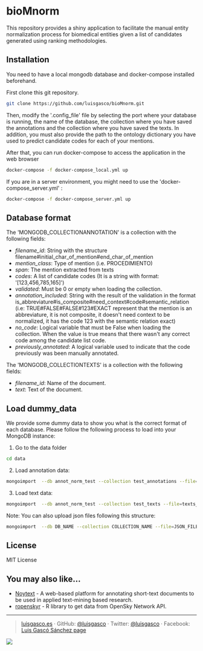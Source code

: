 # bioMnorm

This repository provides a shiny application to facilitate the manual entity normalization process for biomedical entities given a list of candidates generated using ranking methodologies. 

## Installation
You need to have a local mongodb database and docker-compose installed beforehand.

First clone this git repository. 

``` bash
git clone https://github.com/luisgasco/bioMnorm.git
```

Then, modify the '.config_file' file by selecting the port where your database is running, the name of the database, the collection where you have saved the annotations and the collection where you have saved the texts. In addition, you must also provide the path to the ontology dictionary you have used to predict candidate codes for each of your mentions. 

After that, you can run docker-compose to access the application in the web browser
``` bash
docker-compose -f docker-compose_local.yml up
```

If you are in a server environment, you might need to use the 'docker-compose_server.yml' :
``` bash
docker-compose -f docker-compose_server.yml up
```

## Database format

The 'MONGODB_COLLECTIONANNOTATION' is a collection with the following fields: 

- *filename_id*: String with the structure filename#initial_char_of_mention#end_char_of_mention
- *mention_class*: Type of mention (i.e. PROCEDIMIENTO)
- *span*: The mention extracted from texts
- *codes*: A list of candidate codes (It is a string with format: '[123,456,785,165]')
- *validated*: Must be 0 or empty when loading the collection.
- *annotation_included*: String with the result of the validation in the format is_abbreviature#is_composite#need_context#code#semantic_relation (i.e: TRUE#FALSE#FALSE#123#EXACT represent that the mention is an abbreviature, it is not composite, it doesn't need context to be normalized, it has the code 123 with the semantic relation exact)
- *no_code*: Logical variable that must be False when loading the collection. When the value is true means that there wasn't any correct code among the candidate list code.
- *previously_annotated*: A logical variable used to indicate that the code previously was been manually annotated.

The 'MONGODB_COLLECTIONTEXTS' is a collection with the following fields:
- *filename_id*: Name of the document. 
- *text*: Text of the document.

## Load dummy_data
We provide some dummy data to show you what is the correct format of each database. Please follow the following process to load into your MongoDB instance:

1. Go to the data folder
``` bash
cd data
```

2. Load annotation data:
``` bash
mongoimport  --db annot_norm_test --collection test_annotations --file=results_test2.tsv --type=tsv --headerline
```

3. Load text data:
``` bash
mongoimport  --db annot_norm_test --collection test_texts --file=texts_test2.tsv --type=tsv --headerline
```

Note: You can also upload json files following this structure:
``` bash
mongoimport  --db DB_NAME --collection COLLECTION_NAME --file=JSON_FILE_NAME.json --type=json --jsonArray
```


## License
MIT License

## You may also like…

  - [Noytext](https://github.com/luisgasco/Ropensky) - A web-based platform for annotating short-text documents to be used in applied     text-mining based research.
  - [ropenskyr](https://github.com/luisgasco/openskyr) - R library to get data from OpenSky Network API.
 

-------


> [luisgasco.es](http://luisgasco.es/) · GitHub:
> [@luisgasco](https://github.com/luisgasco) · Twitter:
> [@luisgasco](https://twitter.com/luisgasco) · Facebook: [Luis Gascó
> Sánchez
> page](https://www.facebook.com/Luis-Gasco-Sanchez-165003227504667)

  <a href="https://paypal.me/luisgasco?locale.x=es_ES">
    <img src="https://img.shields.io/badge/$-donate-ff69b4.svg?maxAge=2592000&amp;style=flat">
  </a>
